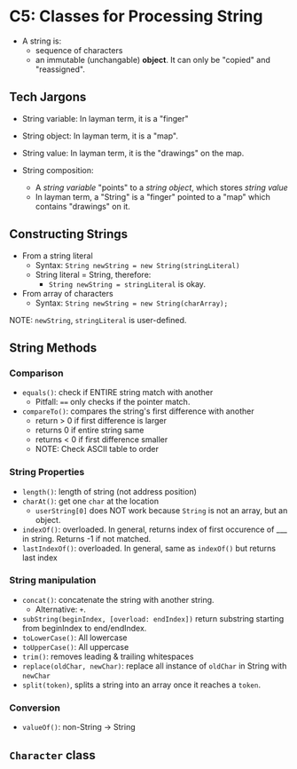 # C5: Classes for Processing String

- A string is: 
  - sequence of characters
  - an immutable (unchangable) **object**. It can only be "copied" and "reassigned".

## Tech Jargons

- String variable: In layman term, it is a "finger"
- String object: In layman term, it is a "map".
- String value: In layman term, it is the "drawings" on the map.

- String composition:
  - A *string variable* "points" to a *string object*, which stores *string value*
  - In layman term, a "String" is a "finger" pointed to a "map" which contains "drawings" on it.

## Constructing Strings

- From a string literal
  - Syntax: `String newString = new String(stringLiteral)`
  - String literal = String, therefore:
    - `String newString = stringLiteral` is okay.
- From array of characters
  - Syntax: `String newString = new String(charArray);`

NOTE: `newString`, `stringLiteral` is user-defined.

## String Methods

### Comparison

- `equals()`: check if ENTIRE string match with another
  - Pitfall: `==` only checks if the pointer match.
- `compareTo()`: compares the string's first difference with another
  - return > 0 if first difference is larger
  - returns 0 if entire string same
  - returns < 0 if first difference smaller
  - NOTE: Check ASCII table to order

### String Properties

- `length()`: length of string (not address position)
- `charAt()`: get one `char` at the location
  - `userString[0]` does NOT work because `String` is not an array, but an object.
- `indexOf()`: overloaded. In general, returns index of first occurence of ___ in string. Returns -1 if not matched.
- `lastIndexOf()`: overloaded. In general, same as `indexOf()` but returns last index

### String manipulation

- `concat()`: concatenate the string with another string.
  - Alternative: `+`.
- `subString(beginIndex, [overload: endIndex])` return substring starting from beginIndex to end/endIndex.
- `toLowerCase()`: All lowercase
- `toUpperCase()`: All uppercase
- `trim()`: removes leading & trailing whitespaces
- `replace(oldChar, newChar)`: replace all instance of `oldChar` in String with `newChar`
- `split(token)`, splits a string into an array once it reaches a `token`.

### Conversion

- `valueOf()`: non-String -> String

## `Character` class

